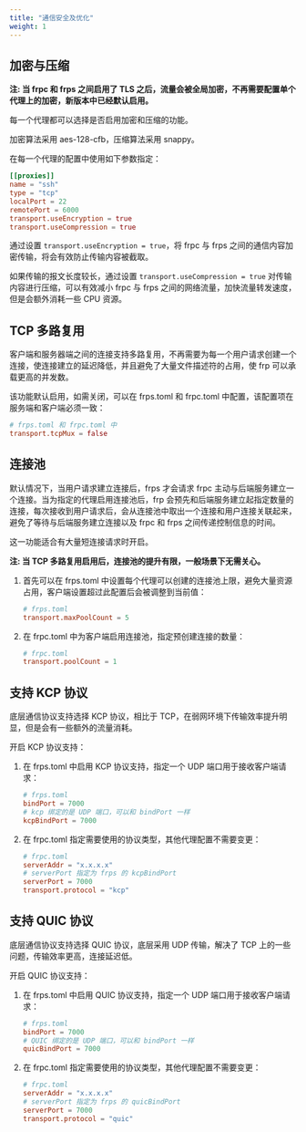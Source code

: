 ```yaml
---
title: "通信安全及优化"
weight: 1
---
```


## 加密与压缩

**注: 当 frpc 和 frps 之间启用了 TLS 之后，流量会被全局加密，不再需要配置单个代理上的加密，新版本中已经默认启用。**

每一个代理都可以选择是否启用加密和压缩的功能。

加密算法采用 aes-128-cfb，压缩算法采用 snappy。

在每一个代理的配置中使用如下参数指定：

```toml
[[proxies]]
name = "ssh"
type = "tcp"
localPort = 22
remotePort = 6000
transport.useEncryption = true
transport.useCompression = true
```

通过设置 `transport.useEncryption = true`，将 frpc 与 frps 之间的通信内容加密传输，将会有效防止传输内容被截取。

如果传输的报文长度较长，通过设置 `transport.useCompression = true` 对传输内容进行压缩，可以有效减小 frpc 与 frps 之间的网络流量，加快流量转发速度，但是会额外消耗一些 CPU 资源。

## TCP 多路复用

客户端和服务器端之间的连接支持多路复用，不再需要为每一个用户请求创建一个连接，使连接建立的延迟降低，并且避免了大量文件描述符的占用，使 frp 可以承载更高的并发数。

该功能默认启用，如需关闭，可以在 frps.toml 和 frpc.toml 中配置，该配置项在服务端和客户端必须一致：

```toml
# frps.toml 和 frpc.toml 中
transport.tcpMux = false
```

## 连接池

默认情况下，当用户请求建立连接后，frps 才会请求 frpc 主动与后端服务建立一个连接。当为指定的代理启用连接池后，frp 会预先和后端服务建立起指定数量的连接，每次接收到用户请求后，会从连接池中取出一个连接和用户连接关联起来，避免了等待与后端服务建立连接以及 frpc 和 frps 之间传递控制信息的时间。

这一功能适合有大量短连接请求时开启。

**注: 当 TCP 多路复用启用后，连接池的提升有限，一般场景下无需关心。**

1. 首先可以在 frps.toml 中设置每个代理可以创建的连接池上限，避免大量资源占用，客户端设置超过此配置后会被调整到当前值：

    ```toml
    # frps.toml
    transport.maxPoolCount = 5
    ```

2. 在 frpc.toml 中为客户端启用连接池，指定预创建连接的数量：

    ```toml
    # frpc.toml
    transport.poolCount = 1
    ```

## 支持 KCP 协议

底层通信协议支持选择 KCP 协议，相比于 TCP，在弱网环境下传输效率提升明显，但是会有一些额外的流量消耗。

开启 KCP 协议支持：

1. 在 frps.toml 中启用 KCP 协议支持，指定一个 UDP 端口用于接收客户端请求：

    ```toml
    # frps.toml
    bindPort = 7000
    # kcp 绑定的是 UDP 端口，可以和 bindPort 一样
    kcpBindPort = 7000
    ```

2. 在 frpc.toml 指定需要使用的协议类型，其他代理配置不需要变更：

    ```toml
    # frpc.toml
    serverAddr = "x.x.x.x"
    # serverPort 指定为 frps 的 kcpBindPort
    serverPort = 7000
    transport.protocol = "kcp"
    ```

## 支持 QUIC 协议

底层通信协议支持选择 QUIC 协议，底层采用 UDP 传输，解决了 TCP 上的一些问题，传输效率更高，连接延迟低。

开启 QUIC 协议支持：

1. 在 frps.toml 中启用 QUIC 协议支持，指定一个 UDP 端口用于接收客户端请求：

    ```toml
    # frps.toml
    bindPort = 7000
    # QUIC 绑定的是 UDP 端口，可以和 bindPort 一样
    quicBindPort = 7000
    ```

2. 在 frpc.toml 指定需要使用的协议类型，其他代理配置不需要变更：

    ```toml
    # frpc.toml
    serverAddr = "x.x.x.x"
    # serverPort 指定为 frps 的 quicBindPort
    serverPort = 7000
    transport.protocol = "quic"
    ```
